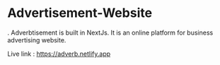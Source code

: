 # Advertisement-Website

. Adverbtisement is built in NextJs. It is an online platform for business advertising website. 

Live link : https://adverb.netlify.app
